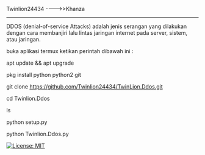 Twinlion24434 ---->>Khanza
___________________________

DDOS (denial-of-service Attacks) adalah jenis serangan yang dilakukan dengan cara membanjiri lalu lintas jaringan internet pada server, sistem, atau jaringan.

buka aplikasi termux ketikan perintah dibawah ini :

apt update && apt upgrade

pkg install python python2 git

git clone https://github.com/Twinlion24434/TwinLion.Ddos.git

cd Twinlion.Ddos

ls

python setup.py

python Twinlion.Ddos.py


[![License: MIT](https://img.shields.io/badge/License-MIT-yellow.svg)](https://opensource.org/licenses/MIT)


